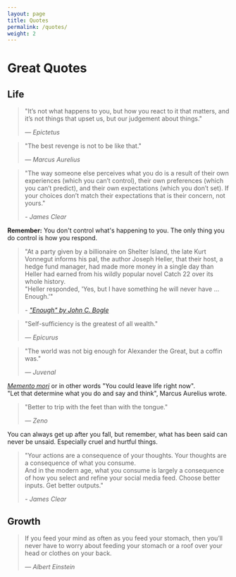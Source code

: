 ```yaml
---
layout: page
title: Quotes
permalink: /quotes/
weight: 2
---
```


# Great Quotes

## Life
> "It’s not what happens to you, but how you react to it that matters, and it’s not things that upset us, but our judgement about things."
>
> *— Epictetus*

> "The best revenge is not to be like that."
> 
> *— Marcus Aurelius*

> "The way someone else perceives what you do is a result of their own experiences (which you can’t control), their own preferences (which you can’t predict), and their own expectations (which you don’t set).
> If your choices don’t match their expectations that is their concern, not yours."
> 
> *- James Clear*

**Remember:** You don't control what's happening to you. The only thing you do control is how you respond.

> "At a party given by a billionaire on Shelter Island, the late Kurt Vonnegut informs his pal, the author Joseph Heller, that their host, a hedge fund manager, had made more money in a single day than Heller had earned from his wildly popular novel Catch 22 over its whole history.  
> "Heller responded, 'Yes, but I have something he will never have ... Enough.'"
> 
> *- ["Enough" by John C. Bogle](https://jamesclear.com/great-speeches/enough-by-john-c-bogle)*

> "Self-sufficiency is the greatest of all wealth." 
> 
> *— Epicurus*

> "The world was not big enough for Alexander the Great, but a coffin was." 
> 
> *— Juvenal*

*[Memento mori](https://dailystoic.com/memento-mori/)* or in other words "You could leave life right now".  
"Let that determine what you do and say and think", Marcus Aurelius wrote.

> "Better to trip with the feet than with the tongue." 
> 
> *— Zeno*

You can always get up after you fall, but remember, what has been said can never be unsaid. Especially cruel and hurtful things.


> "Your actions are a consequence of your thoughts. Your thoughts are a consequence of what you consume.  
> And in the modern age, what you consume is largely a consequence of how you select and refine your social media feed.
> Choose better inputs. Get better outputs."
> 
> *- James Clear*

## Growth
> If you feed your mind as often as you feed your stomach, then you’ll never have to worry about feeding your stomach or a roof over your head or clothes on your back.
> 
> *— Albert Einstein*
